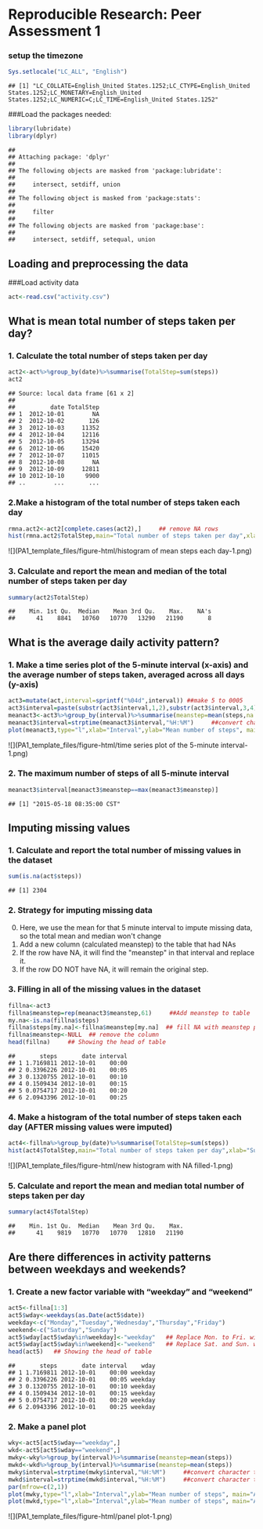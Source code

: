 # Reproducible Research: Peer Assessment 1

### setup the timezone

```r
Sys.setlocale("LC_ALL", "English")
```

```
## [1] "LC_COLLATE=English_United States.1252;LC_CTYPE=English_United States.1252;LC_MONETARY=English_United States.1252;LC_NUMERIC=C;LC_TIME=English_United States.1252"
```

###Load the packages needed:

```r
library(lubridate)
library(dplyr)
```

```
## 
## Attaching package: 'dplyr'
## 
## The following objects are masked from 'package:lubridate':
## 
##     intersect, setdiff, union
## 
## The following object is masked from 'package:stats':
## 
##     filter
## 
## The following objects are masked from 'package:base':
## 
##     intersect, setdiff, setequal, union
```

## Loading and preprocessing the data

###Load activity data

```r
act<-read.csv("activity.csv")
```



## What is mean total number of steps taken per day?
### 1. Calculate the total number of steps taken per day

```r
act2<-act%>%group_by(date)%>%summarise(TotalStep=sum(steps))
act2
```

```
## Source: local data frame [61 x 2]
## 
##          date TotalStep
## 1  2012-10-01        NA
## 2  2012-10-02       126
## 3  2012-10-03     11352
## 4  2012-10-04     12116
## 5  2012-10-05     13294
## 6  2012-10-06     15420
## 7  2012-10-07     11015
## 8  2012-10-08        NA
## 9  2012-10-09     12811
## 10 2012-10-10      9900
## ..        ...       ...
```

### 2.Make a histogram of the total number of steps taken each day

```r
rmna.act2<-act2[complete.cases(act2),]     ## remove NA rows
hist(rmna.act2$TotalStep,main="Total number of steps taken per day",xlab="Sum of steps",breaks=20,col="Dark Red")
```

![](PA1_template_files/figure-html/histogram of mean steps each day-1.png) 

### 3. Calculate and report the mean and median of the total number of steps taken per day

```r
summary(act2$TotalStep)
```

```
##    Min. 1st Qu.  Median    Mean 3rd Qu.    Max.    NA's 
##      41    8841   10760   10770   13290   21190       8
```



## What is the average daily activity pattern?
### 1. Make a time series plot of the 5-minute interval (x-axis) and the average number of steps taken, averaged across all days (y-axis)

```r
act3=mutate(act,interval=sprintf("%04d",interval)) ##make 5 to 0005
act3$interval=paste(substr(act3$interval,1,2),substr(act3$interval,3,4), sep=":") ## make HHMM to HH:MM
meanact3<-act3%>%group_by(interval)%>%summarise(meanstep=mean(steps,na.rm=TRUE))  ## calculate the mean
meanact3$interval=strptime(meanact3$interval,"%H:%M")     ##convert character to POSIXLt
plot(meanact3,type="l",xlab="Interval",ylab="Mean number of steps", main="Average Daily Activity Pattern",col="BLUE")
```

![](PA1_template_files/figure-html/time series plot of the 5-minute interval-1.png) 

### 2. The maximum number of steps of all 5-minute interval

```r
meanact3$interval[meanact3$meanstep==max(meanact3$meanstep)]
```

```
## [1] "2015-05-18 08:35:00 CST"
```



## Imputing missing values
### 1. Calculate and report the total number of missing values in the dataset

```r
sum(is.na(act$steps))
```

```
## [1] 2304
```


### 2. Strategy for imputing missing data
0. Here, we use the mean for that 5 minute interval to impute missing data, so the total mean and median won't change
1. Add a new column (calculated meanstep) to the table that had NAs 
2. If the row have NA, it will find the "meanstep" in that interval and replace it.
3. If the row DO NOT have NA, it will remain the original step.

### 3. Filling in all of the missing values in the dataset

```r
fillna<-act3
fillna$meanstep=rep(meanact3$meanstep,61)     ##Add meanstep to table
my.na<-is.na(fillna$steps)
fillna$steps[my.na]<-fillna$meanstep[my.na]  ## fill NA with meanstep per day
fillna$meanstep<-NULL  ## remove the column
head(fillna)     ## Showing the head of table
```

```
##       steps       date interval
## 1 1.7169811 2012-10-01    00:00
## 2 0.3396226 2012-10-01    00:05
## 3 0.1320755 2012-10-01    00:10
## 4 0.1509434 2012-10-01    00:15
## 5 0.0754717 2012-10-01    00:20
## 6 2.0943396 2012-10-01    00:25
```

### 4. Make a histogram of the total number of steps taken each day (AFTER missing values were imputed)

```r
act4<-fillna%>%group_by(date)%>%summarise(TotalStep=sum(steps))
hist(act4$TotalStep,main="Total number of steps taken per day",xlab="Sum of steps",breaks=20,col="Dark Red")
```

![](PA1_template_files/figure-html/new histogram with NA filled-1.png) 

### 5. Calculate and report the mean and median total number of steps taken per day

```r
summary(act4$TotalStep)
```

```
##    Min. 1st Qu.  Median    Mean 3rd Qu.    Max. 
##      41    9819   10770   10770   12810   21190
```



## Are there differences in activity patterns between weekdays and weekends?
### 1. Create a new factor variable with “weekday” and “weekend”

```r
act5<-fillna[1:3]
act5$wday<-weekdays(as.Date(act5$date))
weekday<-c("Monday","Tuesday","Wednesday","Thursday","Friday")
weekend<-c("Saturday","Sunday")
act5$wday[act5$wday%in%weekday]<-"weekday"   ## Replace Mon. to Fri. with "weekday"
act5$wday[act5$wday%in%weekend]<-"weekend"   ## Replace Sat. and Sun. with "weekend"
head(act5)   ## Showing the head of table
```

```
##       steps       date interval    wday
## 1 1.7169811 2012-10-01    00:00 weekday
## 2 0.3396226 2012-10-01    00:05 weekday
## 3 0.1320755 2012-10-01    00:10 weekday
## 4 0.1509434 2012-10-01    00:15 weekday
## 5 0.0754717 2012-10-01    00:20 weekday
## 6 2.0943396 2012-10-01    00:25 weekday
```

### 2. Make a panel plot

```r
wky<-act5[act5$wday=="weekday",]
wkd<-act5[act5$wday=="weekend",]
mwky<-wky%>%group_by(interval)%>%summarise(meanstep=mean(steps))
mwkd<-wkd%>%group_by(interval)%>%summarise(meanstep=mean(steps))
mwky$interval=strptime(mwky$interval,"%H:%M")     ##convert character to POSIXLt
mwkd$interval=strptime(mwkd$interval,"%H:%M")     ##convert character to POSIXLt
par(mfrow=c(2,1))
plot(mwky,type="l",xlab="Interval",ylab="Mean number of steps", main="Averaged Weekday Activity Pattern",col="BLUE")
plot(mwkd,type="l",xlab="Interval",ylab="Mean number of steps", main="Averaged Weekend Activity Pattern",col="Red")
```

![](PA1_template_files/figure-html/panel plot-1.png) 
